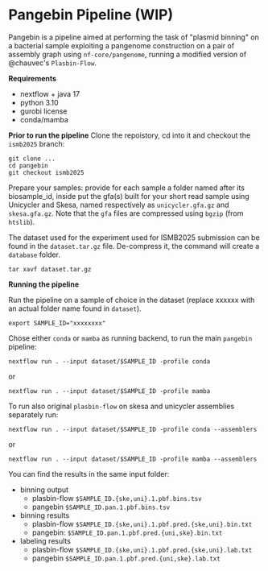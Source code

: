 # Pangebin Pipeline (WIP)

Pangebin is a pipeline aimed at performing the task of "plasmid binning" on a bacterial sample
exploiting a pangenome construction on a pair of assembly graph using `nf-core/pangenome`,
running a modified version of @chauvec's `Plasbin-Flow`.

**Requirements**
- nextflow + java 17
- python 3.10
- gurobi license
- conda/mamba

**Prior to run the pipeline**
Clone the repoistory, cd into it and checkout the `ismb2025` branch:
```
git clone ...
cd pangebin
git checkout ismb2025
```

Prepare your samples: provide for each sample a folder named after its biosample_id,
inside put the gfa(s) built for your short read sample using Unicycler and Skesa, named
respectively as `unicycler.gfa.gz` and `skesa.gfa.gz`.
Note that the `gfa` files are compressed using `bgzip` (from `htslib`).

The dataset used for the experiment used for ISMB2025 submission can be found in the `dataset.tar.gz` file.
De-compress it, the command will create a `database` folder.
```
tar xavf dataset.tar.gz
```
<!-- Moreover, you can find the whole dataset (complete of intermediate and output files) at ...
```
tar xvf dataset-whole.tar.gz --directory=./dataset-processed
``` -->
**Running the pipeline**


Run the pipeline on a sample of choice in the dataset (replace xxxxxx with an actual folder name found in `dataset`).
```
export SAMPLE_ID="xxxxxxxx"
```

Chose either `conda` or `mamba` as running backend, to run the main `pangebin` pipeline:
```
nextflow run . --input dataset/$SAMPLE_ID -profile conda
```
or 
```
nextflow run . --input dataset/$SAMPLE_ID -profile mamba
```

To run also original `plasbin-flow` on skesa and unicycler assemblies separately run:
```
nextflow run . --input dataset/$SAMPLE_ID -profile conda --assemblers
```
or
```
nextflow run . --input dataset/$SAMPLE_ID -profile mamba --assemblers
```
You can find the results in the same input folder:
- binning output
     - plasbin-flow `$SAMPLE_ID.{ske,uni}.1.pbf.bins.tsv`
     - pangebin `$SAMPLE_ID.pan.1.pbf.bins.tsv`
- binning results 
     - plasbin-flow `$SAMPLE_ID.{ske,uni}.1.pbf.pred.{ske,uni}.bin.txt`
     - pangebin: `$SAMPLE_ID.pan.1.pbf.pred.{uni,ske}.bin.txt`
- labeling results
     - plasbin-flow `$SAMPLE_ID.{ske,uni}.1.pbf.pred.{ske,uni}.lab.txt`
     - pangebin `$SAMPLE_ID.pan.1.pbf.pred.{uni,ske}.lab.txt`
